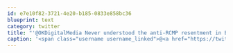 ```yaml
---
id: e7e10f82-3721-4e20-b185-0833e858bc36
blueprint: text
category: twitter
title: "'@OKDigitalMedia Never understood the anti-RCMP resentment in BC.Few bad apples but most just want to go home to their fam like everyone else"
caption: '<span class="username username_linked">@<a href="https://twitter.com/OKDigitalMedia" title="John Thiessen">OKDigitalMedia</a></span> Never understood the anti-RCMP resentment in BC.Few bad apples but most just want to go home to their fam like everyone else'
---
```

